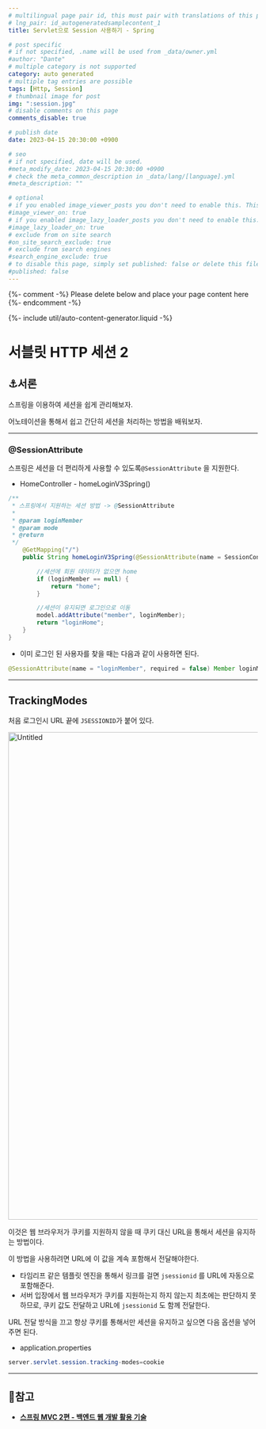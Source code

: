 ```yaml
---
# multilingual page pair id, this must pair with translations of this page. (This name must be unique)
# lng_pair: id_autogeneratedsamplecontent_1
title: Servlet으로 Session 사용하기 - Spring

# post specific
# if not specified, .name will be used from _data/owner.yml
#author: "Dante"
# multiple category is not supported
category: auto generated
# multiple tag entries are possible
tags: [Http, Session]
# thumbnail image for post
img: ":session.jpg"
# disable comments on this page
comments_disable: true

# publish date
date: 2023-04-15 20:30:00 +0900

# seo
# if not specified, date will be used.
#meta_modify_date: 2023-04-15 20:30:00 +0900
# check the meta_common_description in _data/lang/[language].yml
#meta_description: ""

# optional
# if you enabled image_viewer_posts you don't need to enable this. This is only if image_viewer_posts = false
#image_viewer_on: true
# if you enabled image_lazy_loader_posts you don't need to enable this. This is only if image_lazy_loader_posts = false
#image_lazy_loader_on: true
# exclude from on site search
#on_site_search_exclude: true
# exclude from search engines
#search_engine_exclude: true
# to disable this page, simply set published: false or delete this file
#published: false
---
```

{%- comment -%} Please delete below and place your page content here {%- endcomment -%}

{%- include util/auto-content-generator.liquid -%}

<!-- outline-start -->

# 서블릿 HTTP 세션 2

## ⚓️서론

스프링을 이용하여 세션을 쉽게 관리해보자.

어노테이션을 통해서 쉽고 간단히 세션을 처리하는 방법을 배워보자.

---

### @SessionAttribute

스프링은 세션을 더 편리하게 사용할 수 있도록`@SessionAttribute` 을 지원한다.

- HomeController  - homeLoginV3Spring()

```java
/**
 * 스프링에서 지원하는 세션 방법 -> @SessionAttribute
 *
 * @param loginMember
 * @param mode
 * @return
 */
    @GetMapping("/")
    public String homeLoginV3Spring(@SessionAttribute(name = SessionConst.LOGIN_MEMBER, required = false) Member loginMember, Model model){

        //세션에 회원 데이터가 없으면 home
        if (loginMember == null) {
            return "home";
        }

        //세션이 유지되면 로그인으로 이동
        model.addAttribute("member", loginMember);
        return "loginHome";
    }
}
```

- 이미 로그인 된 사용자를 찾을 때는 다음과 같이 사용하면 된다.

```java
@SessionAttribute(name = "loginMember", required = false) Member loginMember
```

---

## TrackingModes

처음 로그인시 URL 끝에 `JSESSIONID`가 붙어 있다.

<img width="985" alt="Untitled" src="https://user-images.githubusercontent.com/56623911/232213270-72bfa974-2fb1-4b10-99f1-1b6c7eee8fc8.png">


이것은 웹 브라우저가 쿠키를 지원하지 않을 때 쿠키 대신 URL을 통해서 세션을 유지하는 방법이다.

이 방법을 사용하려면 URL에 이 값을 계속 포함해서 전달해야한다.

- 타임리프 같은 템플릿 엔진을 통해서 링크를 걸면 `jsessionid` 를 URL에 자동으로 포함해준다.
- 서버 입장에서 웹 브라우저가 쿠키를 지원하는지 하지 않는지 최초에는 판단하지 못하므로, 쿠키 값도 전달하고 URL에 `jsessionid` 도 함께 전달한다.

URL 전달 방식을 끄고 항상 쿠키를 통해서만 세션을 유지하고 싶으면 다음 옵션을 넣어주면 된다.

- application.properties

```java
server.servlet.session.tracking-modes=cookie
```

---

## 📎참고

- ****[스프링 MVC 2편 - 백엔드 웹 개발 활용 기술](https://www.inflearn.com/course/스프링-mvc-2/dashboard)****


<!-- outline-end -->
